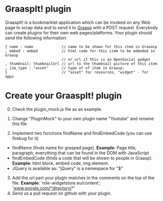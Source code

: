 GraaspIt! plugin
================
GraaspIt! is a bookmarklet application which can be invoked on any Web
page to scrap data and to send it to [Graasp](http://graasp.epfl.ch)
with a POST request. Everybody can create plugins for their own web
pages/platforms.  Your plugin should send the following information:

    { name : name             // name to be shown for this item in Graaasp
    , embed : embed           // html code for this item to be embeded in Graasp
                              // or url if this is an OpenSocial gadget
    , thumbnail: thumbnailUrl // url to the thumbnail picture of this item
    , i3a_type : "asset"      // type of of item in Graasp:
    }                         // "asset" for resources, "widget" - for apps
 
Create your GraaspIt! plugin
============================
0. Check the plugin_mock.js file as an example.

1. Change "PluginMock" to your own plugin name "Youtube" and rename this file

2. Implement two functions findName and findEmbedCode (you can use firebug for it)
  * findName (finds name for grasped page).
    **Example**: Page title, paragraph, everything that can be found in the DOM with JavaScript
  * findEmbedCode (finds a code that will be shown to people in Graasp).
    **Example**: html block, embed code, img element.
  * JQuery is available as: "jQuery" is a namespace for "$"
3. Add the url part your plugin matches in the comments on the top of the file.
   **Example**: 'role-widgetstore.eu/content', 'www.google.com/*directory/*'
4. Send us a pull request on github with your plugin.
